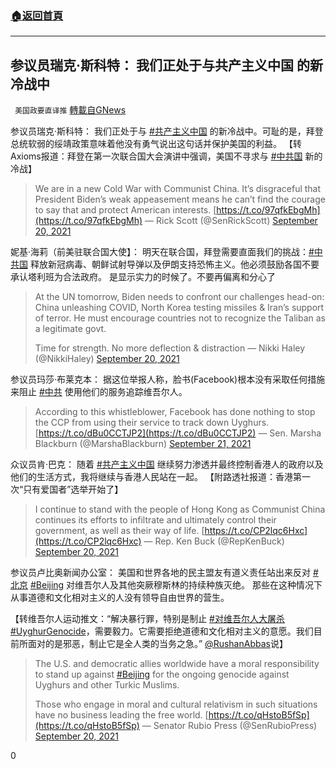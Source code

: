 ###  [:house:返回首頁](https://github.com/ourhimalayas/txt)
---


## 参议员瑞克·斯科特： 我们正处于与共产主义中国 的新冷战中
` 美国政要直译推` [轉載自GNews](https://gnews.org/zh-hans/1545093/)

参议员瑞克·斯科特： 我们正处于与 [#共产主义中国](https://twitter.com/hashtag/%E5%85%B1%E4%BA%A7%E4%B8%BB%E4%B9%89%E4%B8%AD%E5%9B%BD?src=hashtag_click) 的新冷战中。可耻的是，拜登总统软弱的绥靖政策意味着他没有勇气说出这句话并保护美国的利益。 【转Axioms报道：拜登在第一次联合国大会演讲中强调，美国不寻求与 [#中共国](https://twitter.com/hashtag/%E4%B8%AD%E5%85%B1%E5%9B%BD?src=hashtag_click) 新的冷战】



> We are in a new Cold War with Communist China. It’s disgraceful that President Biden’s weak appeasement means he can’t find the courage to say that and protect American interests. [https://t.co/97qfkEbgMh](https://t.co/97qfkEbgMh)
> — Rick Scott (@SenRickScott) [September 20, 2021](https://twitter.com/SenRickScott/status/1440046638790156292?ref_src=twsrc%5Etfw)



妮基·海莉（前美驻联合国大使】： 明天在联合国，拜登需要直面我们的挑战：[#中共国](https://twitter.com/hashtag/%E4%B8%AD%E5%85%B1%E5%9B%BD?src=hashtag_click) 释放新冠病毒、朝鲜试射导弹以及伊朗支持恐怖主义。他必须鼓励各国不要承认塔利班为合法政府。 是显示实力的时候了。不要再偏离和分心了



> At the UN tomorrow, Biden needs to confront our challenges head-on: China unleashing COVID, North Korea testing missiles & Iran’s support of terror. He must encourage countries not to recognize the Taliban as a legitimate govt.
> 
> Time for strength. No more deflection & distraction
> — Nikki Haley (@NikkiHaley) [September 20, 2021](https://twitter.com/NikkiHaley/status/1439992874792333316?ref_src=twsrc%5Etfw)



参议员玛莎·布莱克本： 据这位举报人称，脸书(Facebook)根本没有采取任何措施来阻止 [#中共](https://twitter.com/hashtag/%E4%B8%AD%E5%85%B1?src=hashtag_click) 使用他们的服务追踪维吾尔人。



> According to this whistleblower, Facebook has done nothing to stop the CCP from using their service to track down Uyghurs.[https://t.co/dBu0CCTJP2](https://t.co/dBu0CCTJP2)
> — Sen. Marsha Blackburn (@MarshaBlackburn) [September 21, 2021](https://twitter.com/MarshaBlackburn/status/1440109593959542787?ref_src=twsrc%5Etfw)



众议员肯·巴克： 随着 [#共产主义中国](https://twitter.com/hashtag/%E5%85%B1%E4%BA%A7%E4%B8%BB%E4%B9%89%E4%B8%AD%E5%9B%BD?src=hashtag_click) 继续努力渗透并最终控制香港人的政府以及他们的生活方式，我将继续与香港人民站在一起。 【附路透社报道：香港第一次“只有爱国者”选举开始了】



> I continue to stand with the people of Hong Kong as Communist China continues its efforts to infiltrate and ultimately control their government, as well as their way of life. [https://t.co/CP2lqc6Hxc](https://t.co/CP2lqc6Hxc)
> — Rep. Ken Buck (@RepKenBuck) [September 20, 2021](https://twitter.com/RepKenBuck/status/1440082048505434114?ref_src=twsrc%5Etfw)



参议员卢比奥新闻办公室： 美国和世界各地的民主盟友有道义责任站出来反对 [#北京](https://twitter.com/hashtag/%E5%8C%97%E4%BA%AC?src=hashtag_click) [#Beijing](https://twitter.com/hashtag/Beijing?src=hashtag_click) 对维吾尔人及其他突厥穆斯林的持续种族灭绝。 那些在这种情况下从事道德和文化相对主义的人没有领导自由世界的营生。

【转维吾尔人运动推文：“解决暴行罪，特别是制止 [#对维吾尔人大屠杀](https://twitter.com/hashtag/%E5%AF%B9%E7%BB%B4%E5%90%BE%E5%B0%94%E4%BA%BA%E5%A4%A7%E5%B1%A0%E6%9D%80?src=hashtag_click)[#UyghurGenocide](https://twitter.com/hashtag/UyghurGenocide?src=hashtag_click)，需要毅力。它需要拒绝道德和文化相对主义的意愿。我们目前所面对的是邪恶，制止它是全人类的当务之急。” [@RushanAbbas](https://twitter.com/RushanAbbas)说】



> The U.S. and democratic allies worldwide have a moral responsibility to stand up against [#Beijing](https://twitter.com/hashtag/Beijing?src=hash&amp;ref_src=twsrc%5Etfw) for the ongoing genocide against Uyghurs and other Turkic Muslims. 
> 
> Those who engage in moral and cultural relativism in such situations have no business leading the free world. [https://t.co/qHstoB5fSp](https://t.co/qHstoB5fSp)
> — Senator Rubio Press (@SenRubioPress) [September 20, 2021](https://twitter.com/SenRubioPress/status/1440023208183336973?ref_src=twsrc%5Etfw)



0
